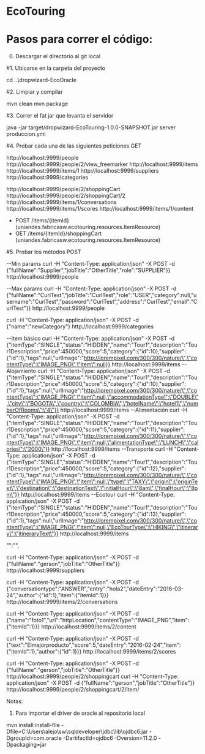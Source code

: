# EcoTouring

# Pasos para correr el código:

0. Descargar el directorio al git local

#1. Ubicarse en la carpeta del proyecto

cd ..\dropwizard-EcoOracle

#2. Limpiar y compilar

mvn clean
mvn package

#3. Correr el fat jar que levanta el servidor 

java -jar target/dropwizard-EcoTouring-1.0.0-SNAPSHOT.jar server produccion.yml

#4. Probar cada una de las siguientes peticiones GET

http://localhost:9999/people
http://localhost:9999/people/2/view_freemarker
http://localhost:9999/items
http://localhost:9999/items/1
http://localhost:9999/suppliers
http://localhost:9999/categories

http://localhost:9999/people/2/shoppingCart
http://localhost:9999/people/2/shoppingCart/2
http://localhost:9999/items/1/conversations
http://localhost:9999/items/1/scores
http://localhost:9999/items/1/content


*    POST    /items/{itemId} (uniandes.fabricasw.ecotouring.resources.ItemResource)
*    GET     /items/{itemId}/shoppingCart (uniandes.fabricasw.ecotouring.resources.ItemResource)


#5. Probar los métodos POST

--Min params
curl -H "Content-Type: application/json" -X POST -d {\"fullName\":\"Supplier\",\"jobTitle\":\"OtherTitle\",\"role\":\"SUPPLIER\"}} http://localhost:9999/people

--Max params
curl -H "Content-Type: application/json" -X POST -d {\"fullName\":\"CurlTest\",\"jobTitle\":\"CurlTest\",\"role\":\"USER\",\"category\":null,\"username\":\"CurlTest\",\"password\":\"CurlTest\",\"address\":\"CurlTest\",\"email\":\"CurlTest\"}} http://localhost:9999/people

curl -H "Content-Type: application/json" -X POST -d {\"name\":\"newCategory\"} http://localhost:9999/categories

--Item básico
curl -H "Content-Type: application/json" -X POST -d {\"itemType\":\"SINGLE\",\"status\":\"HIDDEN\",\"name\":\"Tour1\",\"description\":\"Tour1Description\",\"price\":450000,\"score\":5,\"category\":{\"id\":10},\"supplier\":{\"id\":1},\"tags\":null,\"urlImage\":\"http://lorempixel.com/300/300/nature/\",\"contentType\":\"IMAGE_PNG\",\"item\":null}} http://localhost:9999/items
--Alojamiento
curl -H "Content-Type: application/json" -X POST -d {\"itemType\":\"SINGLE\",\"status\":\"HIDDEN\",\"name\":\"Tour1\",\"description\":\"Tour1Description\",\"price\":450000,\"score\":5,\"category\":{\"id\":10},\"supplier\":{\"id\":1},\"tags\":null,\"urlImage\":\"http://lorempixel.com/300/300/nature/\",\"contentType\":\"IMAGE_PNG\",\"item\":null,\"accommodationType\":\"DOUBLE\",\"city\":\"BOGOTA\",\"country\":\"COLOMBIA\",\"hotelName\":\"hotel1\",\"numberOfRooms\":\"4\"}} http://localhost:9999/items
--Alimentación
curl -H "Content-Type: application/json" -X POST -d {\"itemType\":\"SINGLE\",\"status\":\"HIDDEN\",\"name\":\"Tour1\",\"description\":\"Tour1Description\",\"price\":450000,\"score\":5,\"category\":{\"id\":11},\"supplier\":{\"id\":1},\"tags\":null,\"urlImage\":\"http://lorempixel.com/300/300/nature/\",\"contentType\":\"IMAGE_PNG\",\"item\":null,\"alimentationType\":\"LUNCH\",\"calories\":\"2000\"}} http://localhost:9999/items
--Transporte
curl -H "Content-Type: application/json" -X POST -d {\"itemType\":\"SINGLE\",\"status\":\"HIDDEN\",\"name\":\"Tour1\",\"description\":\"Tour1Description\",\"price\":450000,\"score\":5,\"category\":{\"id\":12},\"supplier\":{\"id\":1},\"tags\":null,\"urlImage\":\"http://lorempixel.com/300/300/nature/\",\"contentType\":\"IMAGE_PNG\",\"item\":null,\"type\":\"TAXY\",\"origin\":\"originText\",\"destination\":\"destinationText\",\"initialHour\":\"8am\",\"finalHour\":\"8pm\"}} http://localhost:9999/items
--Ecotour
curl -H "Content-Type: application/json" -X POST -d {\"itemType\":\"SINGLE\",\"status\":\"HIDDEN\",\"name\":\"Tour1\",\"description\":\"Tour1Description\",\"price\":450000,\"score\":5,\"category\":{\"id\":13},\"supplier\":{\"id\":1},\"tags\":null,\"urlImage\":\"http://lorempixel.com/300/300/nature/\",\"contentType\":\"IMAGE_PNG\",\"item\":null,\"EcoTourType\":\"HIKING\",\"itinerary\":\"itineraryText\"}} http://localhost:9999/items

\"\":\"\",

curl -H "Content-Type: application/json" -X POST -d {\"fullName\":\"gerson\",\"jobTitle\":\"OtherTitle\"}} http://localhost:9999/suppliers

curl -H "Content-Type: application/json" -X POST -d {\"conversationtype\":\"ANSWER\",\"entry\":\"hola2\",\"dateEntry\":\"2016-03-24\",\"author\":{\"id\":1},\"item\":{\"itemId\":1}}} http://localhost:9999/items/2/conversations

curl -H "Content-Type: application/json" -X POST -d {\"name\":\"foto1\",\"url\":\"httpLocation\",\"contentType\":\"IMAGE_PNG\",\"item\":{\"itemId\":1}}} http://localhost:9999/items/2/content

curl -H "Content-Type: application/json" -X POST -d {\"text\":\"Elmejorproducto\",\"score\":5,\"dateEntry\":\"2016-02-24\",\"item\":{\"itemId\":1},\"author\":{\"id\":1}}} http://localhost:9999/items/2/scores


curl -H "Content-Type: application/json" -X POST -d {\"fullName\":\"gerson\",\"jobTitle\":\"OtherTitle\"}} http://localhost:9999/people/2/shoppingcart
curl -H "Content-Type: application/json" -X POST -d {\"fullName\":\"gerson\",\"jobTitle\":\"OtherTitle\"}} http://localhost:9999/people/2/shoppingcart/2/item/ 

Notas:

1. Para importar el driver de oracle al repositorio local

mvn install:install-file -Dfile=C:\Users\alejo\sw\sqldeveloper\jdbc\lib\ojdbc6.jar -DgroupId=com.oracle -DartifactId=ojdbc6 -Dversion=11.2.0 -Dpackaging=jar